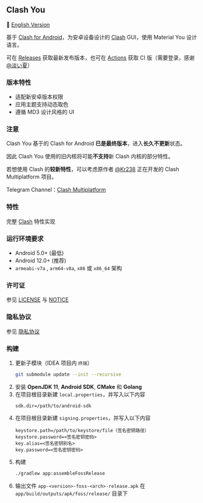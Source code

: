 ## Clash You

📕 [English Version](./README_en.md)

基于 [Clash for Android](https://github.com/Kr328/ClashForAndroid)，为安卓设备设计的 [Clash](https://github.com/Dreamacro/clash) GUI，使用 Material You 设计语言。

可在 [Releases](https://github.com/Kr328/ClashForAndroid/releases) 获取最新发布版本，也可在 [Actions](https://github.com/Yos-X/ClashYou/actions) 获取 CI 版（需要登录，感谢 [@淡い夏](https://github.com/lightsummer233)）

### 版本特性

- 适配新安卓版本权限
- 应用主题支持动态取色
- 遵循 MD3 设计风格的 UI

### 注意

Clash You 基于的 Clash for Android **已是最终版本**，进入**长久不更新**状态。

因此 Clash You 使用的旧内核将可能**不支持**新 Clash 内核的部分特性。

若想使用 Clash 的**较新特性**，可以考虑原作者 [@Kr238](https://github.com/Kr328) 正在开发的 Clash Multiplatform 项目。

Telegram Channel：[Clash Multiplatform](https://t.me/+uCUxZwHNjZxlYThl)

### 特性

完整 [Clash](https://github.com/Dreamacro/clash) 特性实现

### 运行环境要求

- Android 5.0+ (最低)
- Android 12.0+ (推荐)
- `armeabi-v7a` , `arm64-v8a`, `x86` 或 `x86_64` 架构

### 许可证

参见 [LICENSE](./LICENSE) 与 [NOTICE](./NOTICE)

### 隐私协议

参见 [隐私协议](./PRIVACY_POLICY.md)

### 构建

1. 更新子模块（IDEA 项目内 `终端`）
   ```sh
   git submodule update --init --recursive
   ```
2. 安装 **OpenJDK 11**, **Android SDK**, **CMake** 和 **Golang**
3. 在项目根目录新建 `local.properties`，并写入以下内容
   ```properties
   sdk.dir=/path/to/android-sdk
   ```
4. 在项目根目录新建 `signing.properties`，并写入以下内容
   ```properties
   keystore.path=/path/to/keystore/file（签名密钥路径）
   keystore.password=<签名密钥密码>
   key.alias=<签名密钥别名>
   key.password=<签名密钥密码>
   ```
5. 构建
   ```sh
   ./gradlew app:assembleFossRelease
   ```
6. 输出文件 `app-<version>-foss-<arch>-release.apk` 在 `app/build/outputs/apk/foss/release/` 目录下
